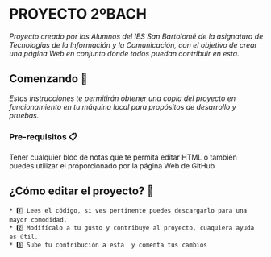 # PROYECTO 2ºBACH

_Proyecto creado por los Alumnos del IES San Bartolomé de la asignatura de Tecnologías de la Información y la Comunicación, con el objetivo de crear una página Web en conjunto donde todos puedan contribuir en esta._

## Comenzando 🚀

_Estas instrucciones te permitirán obtener una copia del proyecto en funcionamiento en tu máquina local para propósitos de desarrollo y pruebas._


### Pre-requisitos 📋


Tener cualquier bloc de notas que te permita editar HTML o también puedes utilizar el proporcionado por la página Web de GitHub


## ¿Cómo editar el proyecto? 🎁

```
* 1️⃣ Lees el código, si ves pertinente puedes descargarlo para una mayor comodidad.
* 2️⃣ Modifícalo a tu gusto y contribuye al proyecto, cuaquiera ayuda es útil.
* 3️⃣ Sube tu contribución a esta  y comenta tus cambios
```
 
